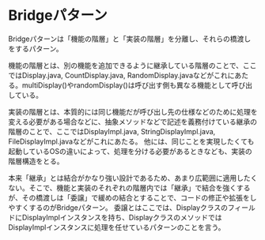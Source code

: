 # Bridgeパターン

Bridgeパターンは「機能の階層」と「実装の階層」を分離し、それらの橋渡しをするパターン。

機能の階層とは、別の機能を追加できるように継承している階層のことで、ここではDisplay.java, CountDisplay.java, RandomDisplay.javaなどがこれにあたる。multiDisplay()やrandomDisplay()は呼び出す側も異なる機能として呼び出している。


実装の階層とは、本質的には同じ機能だが呼び出し先の仕様などのために処理を変える必要がある場合などに、抽象メソッドなどで記述を義務付けている継承の階層のことで、ここではDisplayImpl.java, StringDisplayImpl.java, FileDisplayImpl.javaなどがこれにあたる。
他には、同じことを実現したくても起動しているOSの違いによって、処理を分ける必要があるときなども、実装の階層構造をとる。


本来「継承」とは結合がかなり強い設計であるため、あまり広範囲に適用したくない。そこで、機能と実装のそれぞれの階層内では「継承」で結合を強くするが、その橋渡しは「委譲」で緩めの結合とすることで、コードの修正や拡張をしやすくするのがBridgeパターン。
委譲とはここでは、DisplayクラスのフィールドにDisplayImplインスタンスを持ち、DisplayクラスのメソッドではDisplayImplインスタンスに処理を任せているパターンのことを言う。